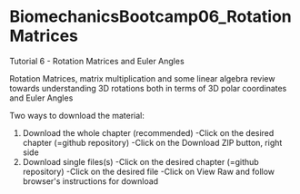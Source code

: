 # BiomechanicsBootcamp06_RotationMatrices
Tutorial 6 - Rotation Matrices and Euler Angles

Rotation Matrices, matrix multiplication and some linear algebra review towards understanding 3D rotations both in terms of 3D polar coordinates and Euler Angles

Two ways to download the material:
1. Download the whole chapter (recommended)
-Click on the desired chapter (=github repository)
-Click on the Download ZIP button, right side
2. Download single files(s)
-Click on the desired chapter (=github repository)
-Click on the desired file
-Click on View Raw and follow browser's instructions for download 



